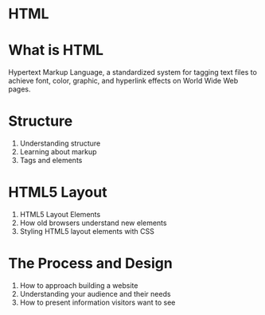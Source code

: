 #     HTML 

# What is HTML 

Hypertext Markup Language, a standardized system for tagging text files to achieve font, color, graphic, and hyperlink effects on World Wide Web pages.

#     Structure  

1. Understanding structure
2. Learning about markup  
3. Tags and elements  

 #     HTML5 Layout  

1. HTML5 Layout Elements
2. How old browsers understand new elements
3. Styling HTML5 layout elements with CSS
 
# The Process and Design 

1. How to approach building a website  
2. Understanding your audience and their needs  
3. How to present information visitors want to see  
  

